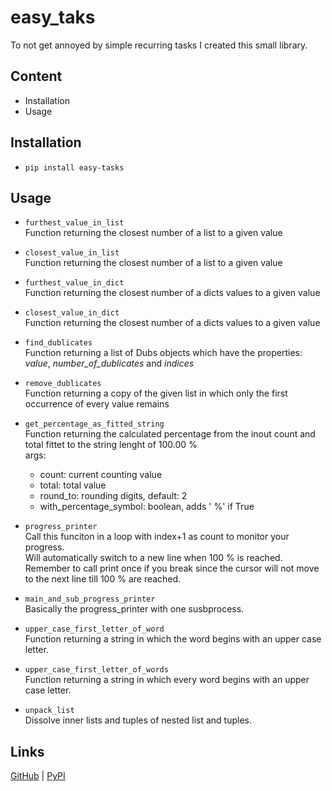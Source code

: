 # easy_taks

To not get annoyed by simple recurring tasks I created this small library.  

## Content
- Installation
- Usage  

## Installation
- `pip install easy-tasks`

## Usage
- `furthest_value_in_list`  
  Function returning the closest number of a list to a given value

- `closest_value_in_list`  
  Function returning the closest number of a list to a given value

- `furthest_value_in_dict`  
  Function returning the closest number of a dicts values to a given value

- `closest_value_in_dict`  
  Function returning the closest number of a dicts values to a given value

- `find_dublicates`  
  Function returning a list of Dubs objects which have the properties: *value*, *number_of_dublicates* and *indices*

- `remove_dublicates`  
  Function returning a copy of the given list in which only the first occurrence of every value remains

- `get_percentage_as_fitted_string`  
  Function returning the calculated percentage from the inout count and total fittet to the string lenght of 100.00 %  
  args:
  - count: current counting value
  - total: total value 
  - round_to: rounding digits, default: 2
  - with_percentage_symbol: boolean, adds ' %' if True

- `progress_printer`  
  Call this funciton in a loop with index+1 as count to monitor your progress.  
  Will automatically switch to a new line when 100 % is reached.
  Remember to call print once if you break since the cursor will not move to the next line till 100 % are reached.

- `main_and_sub_progress_printer`  
  Basically the progress_printer with one susbprocess. 

- `upper_case_first_letter_of_word`  
  Function returning a string in which the word begins with an upper case letter.

- `upper_case_first_letter_of_words`  
  Function returning a string in which every word begins with an upper case letter.

- `unpack_list`  
  Dissolve inner lists and tuples of nested list and tuples.


## Links
[GitHub](https://github.com/ICreedenI/easy_tasks) | [PyPI](https://pypi.org/project/easy-tasks/)